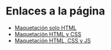 <h1>Enlaces a la página</h1>

<ul>
    <li><a href="https://jcalduin.github.io/WorkTechSolutions.ProyectoWeb/Maquetacion%20HTML/index.html">Maquetación solo HTML</a></li>
    <li><a href="https://jcalduin.github.io/WorkTechSolutions.ProyectoWeb/Maquetacion%20HTML%20y%20CSS/index.html">Maquetación HTML y CSS</a></li>
    <li><a href="https://jcalduin.github.io/WorkTechSolutions.ProyectoWeb/Maquetacion%20HTML%2CCSS%20y%20JS/index.html">Maquetación HTML, CSS y JS</a></li>
</ul>

